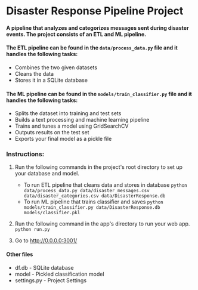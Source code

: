 # Disaster Response Pipeline Project

#### A pipeline that analyzes and categorizes messages sent during disaster events.  The project consists of an ETL and ML pipeline.  

#### The ETL pipeline can be found in the `data/process_data.py` file and it handles the following tasks:

* Combines the two given datasets
* Cleans the data
* Stores it in a SQLite database

#### The ML pipeline can be found in the `models/train_classifier.py` file and it handles the following tasks:

* Splits the dataset into training and test sets
* Builds a text processing and machine learning pipeline
* Trains and tunes a model using GridSearchCV
* Outputs results on the test set
* Exports your final model as a pickle file

### Instructions:
1. Run the following commands in the project's root directory to set up your database and model.

    - To run ETL pipeline that cleans data and stores in database
        `python data/process_data.py data/disaster_messages.csv data/disaster_categories.csv data/DisasterResponse.db`
    - To run ML pipeline that trains classifier and saves
        `python models/train_classifier.py data/DisasterResponse.db models/classifier.pkl`

2. Run the following command in the app's directory to run your web app.
    `python run.py`

3. Go to http://0.0.0.0:3001/


#### Other files

* df.db - SQLite database
* model - Pickled classification model
* settings.py - Project Settings